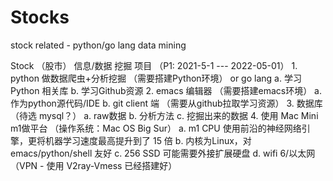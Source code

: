 # Stocks
stock related - python/go lang data mining

Stock （股市） 信息/数据 挖掘 项目 （P1: 2021-5-1  --- 2022-05-01）
	1. python 做数据爬虫+分析挖掘 （需要搭建Python环境）  or go lang
		a. 学习Python 相关库
		b. 学习Github资源
	2. emacs 编辑器 （需要搭建emacs环境）
		a. 作为python源代码/IDE
		b. git client 端 （需要从github拉取学习资源）
	3. 数据库 （待选 mysql？）
		a. raw数据
		b. 分析方法
		c. 挖掘出来的数据
	4. 使用 Mac Mini  m1做平台 （操作系统：Mac OS Big Sur）
		a. m1 CPU 使用前沿的神经网络引擎，更将机器学习速度最高提升到了 15 倍
		b. 内核为Linux，对 emacs/python/shell 友好
		c. 256 SSD 可能需要外接扩展硬盘
    d. wifi 6/以太网 （VPN - 使用 V2ray-Vmess 已经搭建好）
